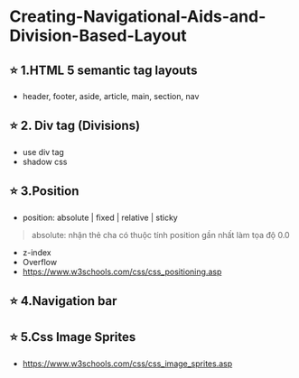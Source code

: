 # Creating-Navigational-Aids-and-Division-Based-Layout

## ⭐ 1.HTML 5 semantic tag layouts

- header, footer, aside, article, main, section, nav

## ⭐ 2. Div tag (Divisions)

- use div tag
- shadow css

## ⭐ 3.Position

- position: absolute | fixed | relative | sticky

> absolute: nhận thẻ cha có thuộc tính position gần nhất làm tọa độ 0.0

- z-index
- Overflow
- <https://www.w3schools.com/css/css_positioning.asp>

## ⭐ 4.Navigation bar

## ⭐ 5.Css Image Sprites

- <https://www.w3schools.com/css/css_image_sprites.asp>
